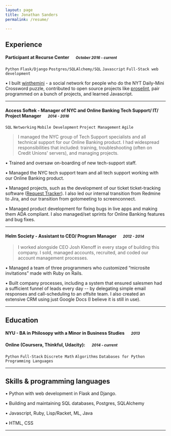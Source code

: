 ```yaml
---
layout: page
title: Jonathan Sanders
permalink: /resume/

---
```


## Experience


#### Participant at Recurse Center &emsp; <small>*October 2016 - current*</small>
`Python` `Flask/Django` `Postgres/SQLAlchemy/SQL` `Javascript` `Full-Stack web development`

•	I built [winthemini](https://github.com/j10sanders/crossword) - a social network for people who do the NYT Daily-Mini Crossword puzzle, contributed to open source projects like [proselint](http://proselint.com/), pair programmed on a bunch of projects, and learned Javascript. 

---


#### Access Softek - Manager of NYC and Online Banking Tech Support/ IT/ Project Manager &emsp; <small>*2014 - 2016*</small>

`SQL` `Networking` `Mobile Development` `Project Management` `Agile`

>I managed the NYC group of Tech Support specialists and all technical support for our Online Banking product. I had widespread responsibilities that included: training, troubleshooting (often on Credit Unions' servers), and managing projects.

•	Trained and oversaw on-boarding of new tech-support staff.

•	Managed the NYC tech support team and all tech support working with our Online Banking product.

•	Managed projects, such as the development of our ticket ticket-tracking software ([Request Tracker](https://bestpractical.com/request-tracker)).  I also led our internal transition from Redmine to Jira, and our transition from gotomeeting to screenconnect.

•	Managed product development for fixing bugs in live apps and making them ADA compliant.  I also managed/set sprints for Online Banking features and bug fixes.

---

#### Helm Society - Assistant to CEO/ Program Manager &emsp; <small>*2012 - 2014*</small>



> I worked alongside CEO Josh Klenoff in every stage of building this company.  I sold, managed accounts, recruited, and coded our account management processes.

•	Managed a team of three programmers who customized “microsite invitations” made with Ruby on Rails.

•	Built company processes, including a system that ensured salesmen had a sufficient funnel of leads every day -- by delegating simple email responses and call-scheduling to an offsite team.  I also created an extensive CRM using just Google Docs (I believe it is still in use).


---

## Education

#### NYU - BA in Philosopy with a Minor in Business Studies &emsp; <small>*2013*</small>


#### Online (Coursera, Thinkful, Udacity): &emsp; <small>*2014 - current*</small>
`Python` `Full-Stack` `Discrete Math` `Algorithms` `Databases for Python` `Programming Languages`

---


## Skills & programming languages

•	Python with web development in Flask and Django.

•	Building and maintaining SQL databases, Postgres, SQLAlchemy

•	Javascript, Ruby, Lisp/Racket, ML, Java

•	HTML, CSS

---

[homepage]: https://j10sanders.github.io/about/
[twitter]: https://twitter.com/jps458
[twit]: http://cdn-careers.sstatic.net/careers/Img/icon-twitter.png?v=b1bd58ad2034